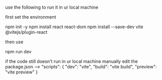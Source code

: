 use the following to run it in ur local machine

first set the environment

npm init -y
npm install react react-dom
npm install --save-dev vite @vitejs/plugin-react

then use 

npm run dev


if the code still doesn't run in ur local machine
manually edit the package.json
--> "scripts": {
    "dev": "vite",
    "build": "vite build",
    "preview": "vite preview"
  }
